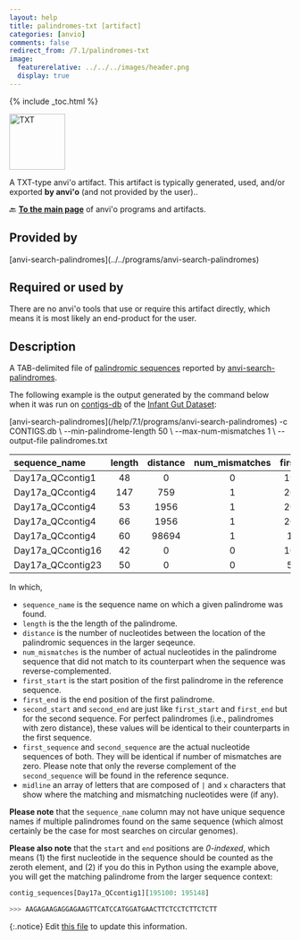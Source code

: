 ```yaml
---
layout: help
title: palindromes-txt [artifact]
categories: [anvio]
comments: false
redirect_from: /7.1/palindromes-txt
image:
  featurerelative: ../../../images/header.png
  display: true
---
```



{% include _toc.html %}


<img src="../../images/icons/TXT.png" alt="TXT" style="width:100px; border:none" />

A TXT-type anvi'o artifact. This artifact is typically generated, used, and/or exported **by anvi'o** (and not provided by the user)..

🔙 **[To the main page](../../)** of anvi'o programs and artifacts.

## Provided by


<p style="text-align: left" markdown="1"><span class="artifact-p">[anvi-search-palindromes](../../programs/anvi-search-palindromes)</span></p>


## Required or used by


There are no anvi'o tools that use or require this artifact directly, which means it is most likely an end-product for the user.


## Description

A TAB-delimited file of [palindromic sequences](https://en.wikipedia.org/wiki/Palindromic_sequence) reported by <span class="artifact-n">[anvi-search-palindromes](/help/7.1/programs/anvi-search-palindromes)</span>.

The following example is the output generated by the command below when it was run on <span class="artifact-n">[contigs-db](/help/7.1/artifacts/contigs-db)</span> of the [Infant Gut Dataset](/tutorials/infant-gut/#downloading-the-pre-packaged-infant-gut-dataset):

<div class="codeblock" markdown="1">
<span class="artifact&#45;n">[anvi&#45;search&#45;palindromes](/help/7.1/programs/anvi&#45;search&#45;palindromes)</span> &#45;c CONTIGS.db \
                         &#45;&#45;min&#45;palindrome&#45;length 50 \
                         &#45;&#45;max&#45;num&#45;mismatches 1 \
                         &#45;&#45;output&#45;file palindromes.txt
</div>

|sequence_name|length|distance|num_mismatches|first_start|first_end|first_sequence|second_start|second_end|second_sequence|midline|
|:--|:--:|:--:|:--:|:--:|:--:|:--:|:--:|:--:|:--:|:--:|
|Day17a_QCcontig1|48|0|0|195100|195148|AAGAGAAGAGGAGAAGTTCATCCATGGATGAACTTCTCCTCTTCTCTT|195100|195148|AAGAGAAGAGGAGAAGTTCATCCATGGATGAACTTCTCCTCTTCTCTT|`||||||||||||||||||||||||||||||||||||||||||||||||`|
|Day17a_QCcontig4|147|759|1|268872|269019|TTTCGTAATACTTTTTTGCAGTAGGCATCAAATTGGTGTTGTATAGATTTCTCATTATAATTTTGTTGCATGATAATATGCTCCTTTTTCCCCTTTCCACTAATACAACAATCAGAGAGCCCCTTTTTTTCGAAAAAGCTAGAAAAA|269631|269778|TTTCGTAATACTTTTTTGCAGTAGGCATCAAATTGGTGTTGTATAGATTTCTCATTATAATTTTGTTGCATGATAATATGCTCCTTTTTCCCCTTTCCACTAATACAACAATCAGAGAGCCCCTTTTTTTCGAAAAAACTAGAAAAA|`|||||||||||||||||||||||||||||||||||||||||||||||||||||||||||||||||||||||||||||||||||||||||||||||||||||||||||||||||||||||||||||||||||||||||x|||||||||`|
|Day17a_QCcontig4|53|1956|1|268237|268290|CAGCTGCTTTTGTCAAAAGCACATAGGAATTTCACCTCTCCCCAAGTTTACGG|270193|270246|CAGCTGCTTTTGTCAAAAGCACATAGGAATTTCACCTCTCTCCAAGTTTACGG|`||||||||||||||||||||||||||||||||||||||||x||||||||||||`|
|Day17a_QCcontig4|66|1956|1|268325|268391|ATCATCACTTTTTATTGACTATAAAAATTATTTTAGAATATTTATCGCTCCTTCTTTACGATAAGA|270281|270347|ATCATCACTTTTTATTGACTATAAAAATTATTTTAGAATGTTTATCGCTCCTTCTTTACGATAAGA|`|||||||||||||||||||||||||||||||||||||||x||||||||||||||||||||||||||`|
|Day17a_QCcontig4|60|98694|1|16368|16428|AGAACAATTTTCGGAAATTCCTTCTTATTTCTCGGAGTTAAACGCTTCTGTCCCGACCTC|115062|115122|AGAACAATTTTCGGAAATTCCTTCTTATTTCTCGGAGTTAAACACTTCTGTCCCGACCTC|`|||||||||||||||||||||||||||||||||||||||||||x||||||||||||||||`|
|Day17a_QCcontig16|42|0|0|105735|105777|AAAAAGAACGCTCTTTTGCTTAAGCAAAAGAGCGTTCTTTTT|105735|105777|AAAAAGAACGCTCTTTTGCTTAAGCAAAAGAGCGTTCTTTTT|`||||||||||||||||||||||||||||||||||||||||||`|
|Day17a_QCcontig23|50|0|0|51287|51337|ATAAATAAACAGAGGCCTTAGAAATATTTCTAAGGCCTCTGTTTATTTAT|51287|51337|ATAAATAAACAGAGGCCTTAGAAATATTTCTAAGGCCTCTGTTTATTTAT|`||||||||||||||||||||||||||||||||||||||||||||||||||`|

In which,

* `sequence_name` is the sequence name on which a given palindrome was found.
* `length` is the the length of the palindrome.
* `distance` is the number of nucleotides between the location of the palindromic sequences in the larger seqeunce.
* `num_mismatches` is the number of actual nucleotides in the palindrome sequence that did not match to its counterpart when the sequence was reverse-complemented.
* `first_start` is the start position of the first palindrome in the reference sequence.
* `first_end` is the end position of the first palindrome.
* `second_start` and `second_end` are just like `first_start` and `first_end` but for the second sequence. For perfect palindromes (i.e., palindromes with zero distance), these values will be identical to their counterparts in the first sequence.
* `first_sequence` and `second_sequence` are the actual nucleotide sequences of both. They will be identical if number of mismatches are zero. Please note that only the reverse complement of the `second_sequence` will be found in the reference sequnce.
* `midline` an array of letters that are composed of `|` and `x` characters that show where the matching and mismatching nucleotides were (if any).

**Please note** that the `sequence_name` column may not have unique sequence names if multiple palindromes found on the same sequence (which almost certainly be the case for most searches on circular genomes).

**Please also note** that the `start` and `end` positions are *0-indexed*, which means (1) the first nucleotide in the sequence should be counted as the zeroth element, and (2) if you do this in Python using the example above, you will get the matching palindrome from the larger sequence context:

``` python
contig_sequences[Day17a_QCcontig1][195100: 195148]

>>> AAGAGAAGAGGAGAAGTTCATCCATGGATGAACTTCTCCTCTTCTCTT
```

{:.notice}
Edit [this file](https://github.com/merenlab/anvio/tree/master/anvio/docs/artifacts/palindromes-txt.md) to update this information.

